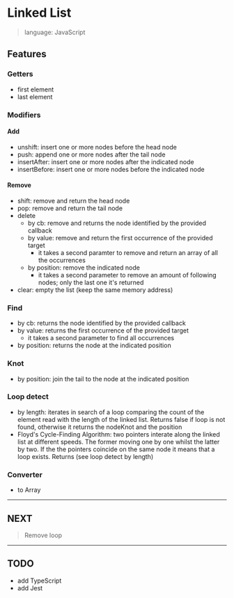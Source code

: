 # Linked List

> language: JavaScript

## Features

### Getters

- first element
- last element

### Modifiers

#### Add

- unshift: insert one or more nodes before the head node
- push: append one or more nodes after the tail node
- insertAfter: insert one or more nodes after the indicated node
- insertBefore: insert one or more nodes before the indicated node

#### Remove

- shift: remove and return the head node
- pop: remove and return the tail node
- delete
  - by cb: remove and returns the node identified by the provided callback
  - by value: remove and return the first occurrence of the provided target
    - it takes a second paramter to remove and return an array of all the occurrences
  - by position: remove the indicated node
    - it takes a second parameter to remove an amount of following nodes; only the last one it's returned
- clear: empty the list (keep the same memory address)

### Find

- by cb: returns the node identified by the provided callback
- by value: returns the first occurrence of the provided target
  - it takes a second parameter to find all occurrences
- by position: returns the node at the indicated position

### Knot

- by position: join the tail to the node at the indicated position

### Loop detect

- by length: iterates in search of a loop comparing the count of the element read with the length of the linked list. Returns false if loop is not found, otherwise it returns the nodeKnot and the position
- Floyd's Cycle-Finding Algorithm: two pointers interate along the linked list at different speeds. The former moving one by one whilst the latter by two. If the the pointers coincide on the same node it means that a loop exists. Returns (see loop detect by length)

### Converter

- to Array

---

## NEXT

> Remove loop

---

## TODO

- add TypeScript
- add Jest
